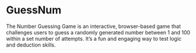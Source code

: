 # GuessNum
The Number Guessing Game is an interactive, browser-based game that challenges users to guess a randomly generated number between 1 and 100 within a set number of attempts. It’s a fun and engaging way to test logic and deduction skills.
